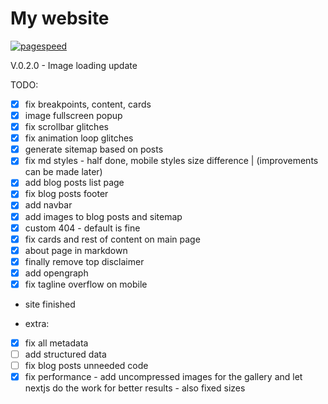 # My website

[![pagespeed](https://raw.githubusercontent.com/tectrixdev/www/refs/heads/main/metrics.plugin.pagespeed.svg)](https://www.tectrix.dev)

V.0.2.0 - Image loading update

TODO:

- [x] fix breakpoints, content, cards
- [x] image fullscreen popup
- [x] fix scrollbar glitches
- [x] fix animation loop glitches
- [x] generate sitemap based on posts
- [x] fix md styles - half done, mobile styles size difference | (improvements can be made later)
- [x] add blog posts list page
- [x] fix blog posts footer
- [x] add navbar
- [x] add images to blog posts and sitemap
- [x] custom 404 - default is fine
- [x] fix cards and rest of content on main page
- [x] about page in markdown
- [x] finally remove top disclaimer
- [x] add opengraph
- [x] fix tagline overflow on mobile
- site finished

- extra:
- [x] fix all metadata
- [ ] add structured data
- [ ] fix blog posts unneeded code
- [x] fix performance - add uncompressed images for the gallery and let nextjs do the work for better results - also fixed sizes
